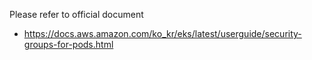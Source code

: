 
Please refer to official document

- https://docs.aws.amazon.com/ko_kr/eks/latest/userguide/security-groups-for-pods.html